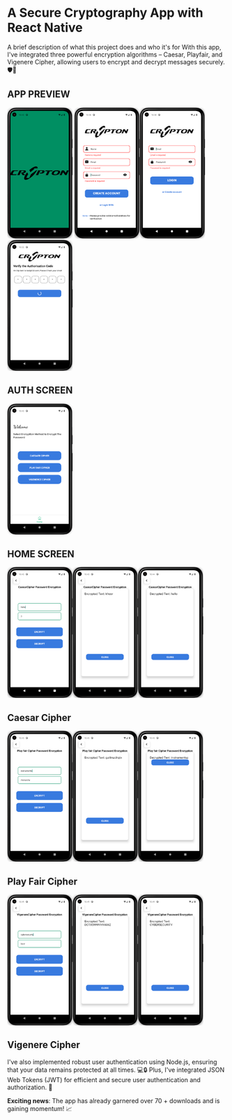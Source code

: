 
# A Secure Cryptography App with React Native

A brief description of what this project does and who it's for
With this app, I've integrated three powerful encryption algorithms – Caesar, Playfair, and Vigenere Cipher, allowing users to encrypt and decrypt messages securely. 🛡️💬


## APP PREVIEW

<img  src="https://github.com/anuragverma01/Crypton-App/blob/main/images/1.png" width="150" height="300" alt="Alt text" title="Optional title"> <img src="https://github.com/anuragverma01/Crypton-App/blob/main/images/13.png?raw=true" width="150" height="300"><img src="https://github.com/anuragverma01/Crypton-App/blob/main/images/14.png" width="150" height="300"><img src="https://github.com/anuragverma01/Crypton-App/blob/main/images/15.png?raw=true" width="150" height="300">
## AUTH SCREEN
<img src="https://github.com/anuragverma01/Crypton-App/blob/main/images/2.png?raw=true" width="150" height="300">

## HOME SCREEN

<img src="https://github.com/anuragverma01/Crypton-App/blob/main/images/3.png?raw=true" width="150" height="300"><img src="https://github.com/anuragverma01/Crypton-App/blob/main/images/5.png?raw=true" width="150" height="300"><img src="https://github.com/anuragverma01/Crypton-App/blob/main/images/6.png?raw=true" width="150" height="300">
## Caesar Cipher

<img src="https://github.com/anuragverma01/Crypton-App/blob/main/images/7.png?raw=true" width="150" height="300"><img src="https://github.com/anuragverma01/Crypton-App/blob/main/images/8.png?raw=true" width="150" height="300"><img src="https://github.com/anuragverma01/Crypton-App/blob/main/images/9.png?raw=true" width="150" height="300">
## Play Fair Cipher

<img src="https://github.com/anuragverma01/Crypton-App/blob/main/images/10.png?raw=true" width="150" height="300"><img src="https://github.com/anuragverma01/Crypton-App/blob/main/images/11.png?raw=true" width="150" height="300"><img src="https://github.com/anuragverma01/Crypton-App/blob/main/images/12.png?raw=true" width="150" height="300">
## Vigenere Cipher

I've also implemented robust user authentication using Node.js, ensuring that your data remains protected at all times. 💻🔒 Plus, I've integrated JSON Web Tokens (JWT) for efficient and secure user authentication and authorization. 🌟

**Exciting news**: The app has already garnered over 70 + downloads and is gaining momentum! 📈
